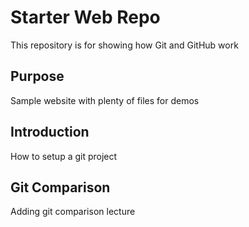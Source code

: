 # Starter Web Repo

This repository is for showing how Git and GitHub work

## Purpose

Sample website with plenty of files for demos

## Introduction

How to setup a git project

## Git Comparison

Adding git comparison lecture